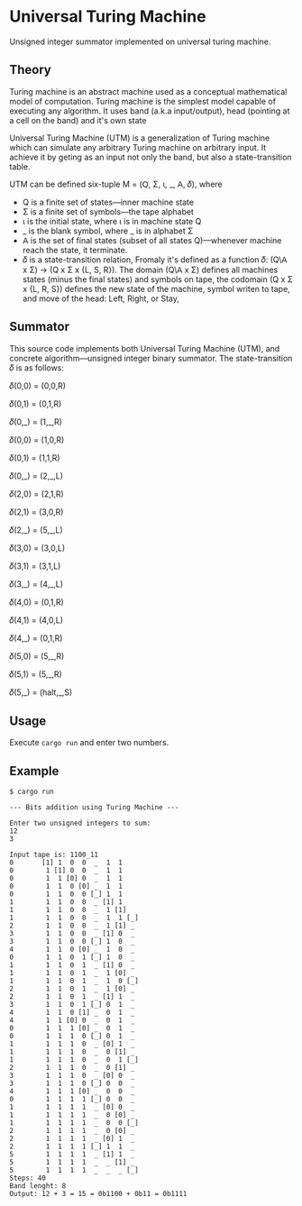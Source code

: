 # Universal Turing Machine

Unsigned integer summator implemented on universal turing machine.


## Theory

Turing machine is an abstract machine used as a conceptual mathematical model
of computation. Turing machine is the simplest model capable of executing any
algorithm. It uses band (a.k.a input/output), head (pointing at a cell on the
band) and it's own state 

Universal Turing Machine (UTM) is a generalization of Turing machine which can
simulate any arbitrary Turing machine on arbitrary input. It achieve it by
geting as an input not only the band, but also a state-transition table.

UTM can be defined six-tuple M = (𝖰, Σ, ι, \_, 𝖠, 𝛿), where

- Q is a finite set of states––inner machine state
- Σ is a finite set of symbols––the tape alphabet
- ι is the initial state, where ι is in machine state Q
- \_ is the blank symbol, where \_ is in alphabet Σ
- 𝖠 is the set of final states (subset of all states Q)––whenever machine reach the state, it terminate.
- 𝛿 is a state-transition relation, Fromaly it's defined as a function 𝛿: (Q\𝖠 x Σ) → (Q x Σ x {L, S, R}). The domain (Q\𝖠 x Σ) defines all machines states (minus the final states) and symbols on tape, the codomain (Q x Σ x {L, R, S}) defines the new state of the machine, symbol writen to tape, and move of the head: Left, Right, or Stay,


## Summator

This source code implements both Universal Turing Machine (UTM), and concrete
algorithm––unsigned integer binary summator. The state-transition 𝛿 is as
follows:

𝛿(0,0) = (0,0,R)

𝛿(0,1) = (0,1,R)

𝛿(0,\_) = (1,\_,R)


𝛿(0,0) = (1,0,R)

𝛿(0,1) = (1,1,R)

𝛿(0,\_) = (2,\_,L)

𝛿(2,0) = (2,1,R)

𝛿(2,1) = (3,0,R)

𝛿(2,\_) = (5,\_,L)

𝛿(3,0) = (3,0,L)

𝛿(3,1) = (3,1,L)

𝛿(3,\_) = (4,\_,L)


𝛿(4,0) = (0,1,R)

𝛿(4,1) = (4,0,L)

𝛿(4,\_) = (0,1,R)


𝛿(5,0) = (5,\_,R)

𝛿(5,1) = (5,\_,R)

𝛿(5,\_) = (halt,\_,S)

## Usage

Execute `cargo run` and enter two numbers.

## Example

```
$ cargo run

--- Bits addition using Turing Machine ---

Enter two unsigned integers to sum:
12
3

Input tape is: 1100_11
0       [1] 1  0  0  _  1  1
0        1 [1] 0  0  _  1  1
0        1  1 [0] 0  _  1  1
0        1  1  0 [0] _  1  1
0        1  1  0  0 [_] 1  1
1        1  1  0  0  _ [1] 1
1        1  1  0  0  _  1 [1]
1        1  1  0  0  _  1  1 [_]
2        1  1  0  0  _  1 [1] _
3        1  1  0  0  _ [1] 0  _
3        1  1  0  0 [_] 1  0  _
4        1  1  0 [0] _  1  0  _
0        1  1  0  1 [_] 1  0  _
1        1  1  0  1  _ [1] 0  _
1        1  1  0  1  _  1 [0] _
1        1  1  0  1  _  1  0 [_]
2        1  1  0  1  _  1 [0] _
2        1  1  0  1  _ [1] 1  _
3        1  1  0  1 [_] 0  1  _
4        1  1  0 [1] _  0  1  _
4        1  1 [0] 0  _  0  1  _
0        1  1  1 [0] _  0  1  _
0        1  1  1  0 [_] 0  1  _
1        1  1  1  0  _ [0] 1  _
1        1  1  1  0  _  0 [1] _
1        1  1  1  0  _  0  1 [_]
2        1  1  1  0  _  0 [1] _
3        1  1  1  0  _ [0] 0  _
3        1  1  1  0 [_] 0  0  _
4        1  1  1 [0] _  0  0  _
0        1  1  1  1 [_] 0  0  _
1        1  1  1  1  _ [0] 0  _
1        1  1  1  1  _  0 [0] _
1        1  1  1  1  _  0  0 [_]
2        1  1  1  1  _  0 [0] _
2        1  1  1  1  _ [0] 1  _
2        1  1  1  1 [_] 1  1  _
5        1  1  1  1  _ [1] 1  _
5        1  1  1  1  _  _ [1] _
5        1  1  1  1  _  _  _ [_]
Steps: 40
Band lenght: 8
Output: 12 + 3 = 15 = 0b1100 + 0b11 = 0b1111
```


